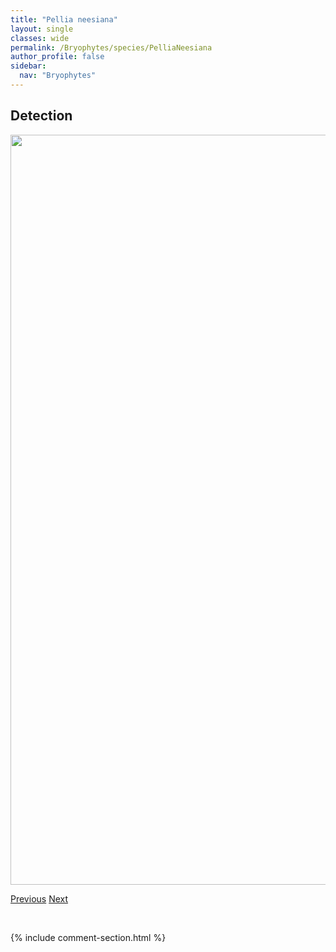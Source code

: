 ```yaml
---
title: "Pellia neesiana"
layout: single
classes: wide
permalink: /Bryophytes/species/PelliaNeesiana
author_profile: false
sidebar:
  nav: "Bryophytes"
---
```


<h2>Detection</h2>

<a href="https://drive.google.com/uc?export=view&id=1xnxZFzv2h6kHcHSbZjmrde5N4Axzb8jz">
<img src="https://drive.google.com/uc?export=view&id=1xnxZFzv2h6kHcHSbZjmrde5N4Axzb8jz" height = "1200" width = "800">
</a>


<a href="/DevelopmentWebsite/Bryophytes/species/PelliaEndiviifolia" class="pagination--pager" title="Pellia endiviifolia">Previous</a> <a href="/DevelopmentWebsite/Bryophytes/species/PhilonotisFontana" class="pagination--pager" title="Philonotis fontana">Next</a>

<p>&nbsp;</p>

{% include comment-section.html %}
